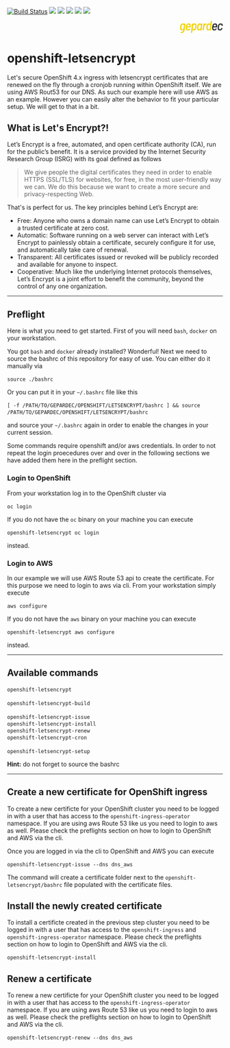 [![Build Status](https://travis-ci.com/Gepardec/openshift-letsencrypt.svg?branch=master)](https://travis-ci.com/Gepardec/openshift-letsencrypt)
![](https://img.shields.io/docker/cloud/build/gepardec/openshift-letsencrypt)
![](https://img.shields.io/docker/cloud/automated/gepardec/openshift-letsencrypt)
![](https://img.shields.io/docker/pulls/gepardec/openshift-letsencrypt)
![](https://img.shields.io/badge/license-GPL%20v3.0-brightgreen.svg)
![](https://img.shields.io/maintenance/yes/2020)

<p align="right">
<img alt="gepardec" width=100px src="https://github.com/Gepardec/branding/raw/master/logo/gepardec.png">
</p>

# openshift-letsencrypt

Let's secure OpenShift 4.x ingress with letsencrypt certificates that are renewed on the fly through a cronjob running within OpenShift itself. We are using AWS Rout53 for our DNS. As such our example here will use AWS as an example. However you can easily alter the behavior to fit your particular setup. We will get to that in a bit.

## What is Let's Encrypt?!

Let’s Encrypt is a free, automated, and open certificate authority (CA), run for the public’s benefit. It is a service provided by the Internet Security Research Group (ISRG) with its goal defined as follows

> We give people the digital certificates they need in order to enable HTTPS (SSL/TLS) for websites, for free, in the most user-friendly way we can. We do this because we want to create a more secure and privacy-respecting Web.

That's is perfect for us. The key principles behind Let’s Encrypt are:

* Free: Anyone who owns a domain name can use Let’s Encrypt to obtain a trusted certificate at zero cost.
* Automatic: Software running on a web server can interact with Let’s Encrypt to painlessly obtain a certificate, securely configure it for use, and automatically take care of renewal.
* Transparent: All certificates issued or revoked will be publicly recorded and available for anyone to inspect.
* Cooperative: Much like the underlying Internet protocols themselves, Let’s Encrypt is a joint effort to benefit the community, beyond the control of any one organization.

---

## Preflight

Here is what you need to get started. First of you will need `bash`, `docker` on your workstation.

You got `bash` and `docker` already installed? Wonderful! Next we need to source the bashrc of this repository for easy of use. You can either do it manually via 

```
source ./bashrc
```

Or you can put it in your `~/.bashrc` file like this

```
[ -f /PATH/TO/GEPARDEC/OPENSHIFT/LETSENCRYPT/bashrc ] && source /PATH/TO/GEPARDEC/OPENSHIFT/LETSENCRYPT/bashrc
```

and source your `~/.bashrc` again in order to enable the changes in your current session.

Some commands require openshift and/or aws credentials. In order to not repeat the login proecedures over and over in the following sections we have added them here in the preflight section.

### Login to OpenShift

From your workstation log in to the OpenShift cluster via

```
oc login
```

If you do not have the `oc` binary on your machine you can execute 

```
openshift-letsencrypt oc login
```

instead.

### Login to AWS

In our example we will use AWS Route 53 api to create the certificate. For this purpose we need to login to aws via cli. From your workstation simply execute

```
aws configure
```

If you do not have the `aws` binary on your machine you can execute 

```
openshift-letsencrypt aws configure
```

instead.

---

## Available commands

```
openshift-letsencrypt

openshift-letsencrypt-build

openshift-letsencrypt-issue
openshift-letsencrypt-install
openshift-letsencrypt-renew
openshift-letsencrypt-cron

openshift-letsencrypt-setup
```

**Hint:** do not forget to source the bashrc

---

## Create a new certificate for OpenShift ingress

To create a new certificte for your OpenShift cluster you need to be logged in with a user that has access to the `openshift-ingress-operator` namespace. If you are using aws Route 53 like us you need to login to aws as well. Please check the preflights section on how to login to OpenShift and AWS via the cli.

Once you are logged in via the cli to OpenShift and AWS you can execute 

```
openshift-letsencrypt-issue --dns dns_aws
```

The command will create a certificate folder next to the `openshift-letsencrypt/bashrc` file populated with the certificate files.

## Install the newly created certificate

To install a certificte created in the previous step cluster you need to be logged in with a user that has access to the `openshift-ingress` and `openshift-ingress-operator` namespace. Please check the preflights section on how to login to OpenShift and AWS via the cli.

```
openshift-letsencrypt-install
```

## Renew a certificate

To renew a new certificte for your OpenShift cluster you need to be logged in with a user that has access to the `openshift-ingress-operator` namespace. If you are using aws Route 53 like us you need to login to aws as well. Please check the preflights section on how to login to OpenShift and AWS via the cli.

```
openshift-letsencrypt-renew --dns dns_aws
```


<!--
## Create a cronjob to automatically renew your certificate
## All in one
## Build the docker image
## Repository folder structur
## Container folder structure

---

### Sources:

* 
-->
